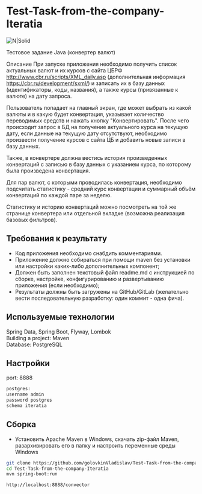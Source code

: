 # Test-Task-from-the-company-Iteratia
![N|Solid](https://thumb.tildacdn.com/tild6164-3739-4163-b130-343965316166/-/resize/320x/-/format/webp/photo.png)



Тестовое задание Java (конвертер валют)

Описание
При запуске приложения необходимо получить список актуальных валют и их курсов с сайта ЦБРФ http://www.cbr.ru/scripts/XML_daily.asp (дополнительная информация https://cbr.ru/development/sxml/) и записать их в базу данных (идентификаторы, коды, названия), а также курсы (привязанные к валюте) на дату запроса.

Пользователь попадает на главный экран, где может выбрать из какой валюты и в какую будет конвертация, указывает количество переводимых средств и нажать кнопку "Конвертировать". После чего происходит запрос в БД на получение актуального курса на текущую дату, если данные на текущую дату отсутствуют, необходимо произвести получение курсов с сайта ЦБ и добавить новые записи в базу данных.

Также, в конвертере должна вестись история произведенных конвертаций с записью в базу данных с указанием курса, по которому была произведена конвертация.

Для пар валют, с которыми проводилась конвертация, необходимо подсчитать статистику - средний курс конвертации и суммарный объём конвертаций по каждой паре за неделю.

Статистику и историю конвертаций можно посмотреть на той же странице конвертера или отдельной вкладке (возможна реализация базовых фильтров).


## Требования к результату

- Код приложения необходимо снабдить комментариями.
- Приложение должно собираться при помощи maven без установки или настройки каких-либо дополнительных компонент;
- Должен быть заполнен текстовый файл readme.md с инструкцией по сборке, настройке, конфигурированию и развертыванию приложения (если необходимо);
- Результаты должны быть загружены на GitHub/GitLab (желательно вести последовательную разработку: один коммит - одна фича).

## Используемые технологии
Spring Data, 
Spring Boot, 
Flyway,
Lombok <br>
Building a project: Maven <br>
Database: PostgreSQL

## Настройки
port: 8888
```sh
postgres:
username admin
password postgres
schema iteratia
``` 

## Сборка
- Установить Apache Maven в Windows, скачать zip-файл Maven, разархивировать его в папку и настроить переменные среды Windows


```sh
git clone https://github.com/golovkinVladislav/Test-Task-from-the-company-Iteratia.git
cd Test-Task-from-the-company-Iteratia
mvn spring-boot:run
```

```sh
http://localhost:8888/convector
``` 















 
  
